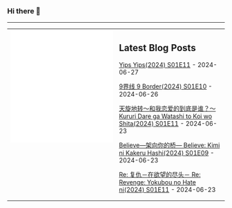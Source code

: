 ### Hi there 👋

<!--
**etng/etng** is a ✨ _special_ ✨ repository because its `README.md` (this file) appears on your GitHub profile.

Here are some ideas to get you started:

- 🔭 I’m currently working on ...
- 🌱 I’m currently learning ...
- 👯 I’m looking to collaborate on ...
- 🤔 I’m looking for help with ...
- 💬 Ask me about ...
- 📫 How to reach me: ...
- 😄 Pronouns: ...
- ⚡ Fun fact: ...
-->


---

<table>
<tr>
<td valign="top" width="50%">
<img src="metrics.svg" alt="Metric" />
</td>
<td valign="top" width="50%">

## Latest Blog Posts
<!-- blog start -->
[Yips Yips(2024) S01E11](http://www.fanxinzhui.com/rr/2562#S01E11) - 2024-06-27

[9界线 9 Border(2024) S01E10](http://www.fanxinzhui.com/rr/2567#S01E10) - 2024-06-26

[天旋地转〜和我恋爱的到底是谁？〜 Kururi Dare ga Watashi to Koi wo Shita(2024) S01E11](http://www.fanxinzhui.com/rr/2559#S01E11) - 2024-06-23

[Believe―架向你的桥― Believe: Kimi ni Kakeru Hashi(2024) S01E09](http://www.fanxinzhui.com/rr/2569#S01E09) - 2024-06-23

[Re: 复仇－在欲望的尽头－ Re: Revenge: Yokubou no Hate ni(2024) S01E11](http://www.fanxinzhui.com/rr/2561#S01E11) - 2024-06-23
<!-- blog end -->

</td></tr></table>


